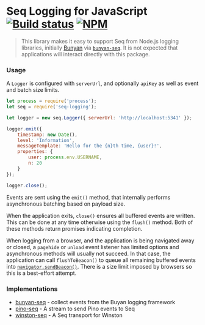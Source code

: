 # Seq Logging for JavaScript [![Build status](https://ci.appveyor.com/api/projects/status/j579f7e7dpdo91u7?svg=true)](https://ci.appveyor.com/project/datalust/seq-logging) [![NPM](https://img.shields.io/npm/v/seq-logging.svg)](https://www.npmjs.com/package/seq-logging)

> This library makes it easy to support Seq from Node.js logging libraries, initially [Bunyan](https://github.com/trentm/node-bunyan) via [`bunyan-seq`](https://github.com/continuousit/bunyan-seq). It is not expected that applications will interact directly with this package.

### Usage

A `Logger` is configured with `serverUrl`, and optionally `apiKey` as well as event and batch size limits.

```js
let process = require('process');
let seq = require('seq-logging');

let logger = new seq.Logger({ serverUrl: 'http://localhost:5341' });

logger.emit({
    timestamp: new Date(),
    level: 'Information',
    messageTemplate: 'Hello for the {n}th time, {user}!',
    properties: {
        user: process.env.USERNAME,
        n: 20
    }
});

logger.close();
```

Events are sent using the `emit()` method, that internally performs asynchronous batching based on payload size.

When the application exits, `close()` ensures all buffered events are written. This can be done at any time otherwise using the `flush()` method. Both of these methods return promises indicating completion.

When logging from a browser, and the application is being navigated away or closed, a `pagehide` or `unload` event listener has limited options and asynchronous methods will usually not succeed.  In that case, the application can call `flushToBeacon()` to queue all remaining buffered events into [`navigator.sendBeacon()`](https://developer.mozilla.org/docs/Web/API/Navigator/sendBeacon).  There is a size limit imposed by browsers so this is a best-effort attempt.

### Implementations

 * [bunyan-seq](https://github.com/datalust/bunyan-seq) - collect events from the Buyan logging framework
 * [pino-seq](https://github.com/datalust/pino-seq) - A stream to send Pino events to Seq
 * [winston-seq](https://github.com/SuperPaintman/winston-seq) - A Seq transport for Winston
